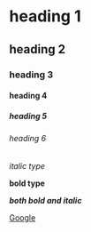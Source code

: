# heading 1
## heading 2
### heading 3
#### heading 4
##### heading 5
###### heading 6
*italic type*

**bold type**

***both bold and italic***

[Google](https://www.google.co.in/)
